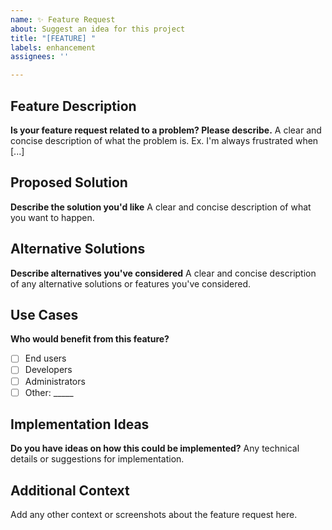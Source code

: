 ```yaml
---
name: ✨ Feature Request
about: Suggest an idea for this project
title: "[FEATURE] "
labels: enhancement
assignees: ''

---
```


## Feature Description
**Is your feature request related to a problem? Please describe.**
A clear and concise description of what the problem is. Ex. I'm always frustrated when [...]

## Proposed Solution
**Describe the solution you'd like**
A clear and concise description of what you want to happen.

## Alternative Solutions
**Describe alternatives you've considered**
A clear and concise description of any alternative solutions or features you've considered.

## Use Cases
**Who would benefit from this feature?**
- [ ] End users
- [ ] Developers
- [ ] Administrators
- [ ] Other: _____

## Implementation Ideas
**Do you have ideas on how this could be implemented?**
Any technical details or suggestions for implementation.

## Additional Context
Add any other context or screenshots about the feature request here.

